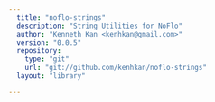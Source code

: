 ```yaml
---
  title: "noflo-strings"
  description: "String Utilities for NoFlo"
  author: "Kenneth Kan <kenhkan@gmail.com>"
  version: "0.0.5"
  repository: 
    type: "git"
    url: "git://github.com/kenhkan/noflo-strings"
  layout: "library"

---
```

